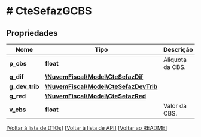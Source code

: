 # # CteSefazGCBS

## Propriedades

Nome | Tipo | Descrição | Comentários
------------ | ------------- | ------------- | -------------
**p_cbs** | **float** | Aliquota da CBS. |
**g_dif** | [**\NuvemFiscal\Model\CteSefazDif**](CteSefazDif.md) |  | [optional]
**g_dev_trib** | [**\NuvemFiscal\Model\CteSefazDevTrib**](CteSefazDevTrib.md) |  | [optional]
**g_red** | [**\NuvemFiscal\Model\CteSefazRed**](CteSefazRed.md) |  | [optional]
**v_cbs** | **float** | Valor da CBS. |

[[Voltar à lista de DTOs]](../../README.md#models) [[Voltar à lista de API]](../../README.md#endpoints) [[Voltar ao README]](../../README.md)

